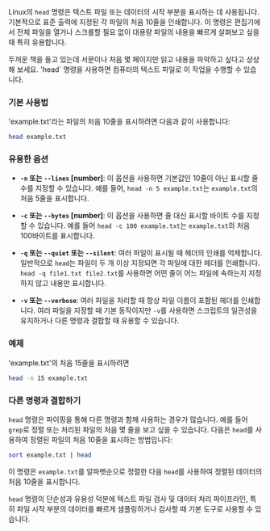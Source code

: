 Linux의 `head` 명령은 텍스트 파일 또는 데이터의 시작 부분을 표시하는 데 사용됩니다. 기본적으로 표준 출력에 지정된 각 파일의 처음 10줄을 인쇄합니다. 이 명령은 편집기에서 전체 파일을 열거나 스크롤할 필요 없이 대용량 파일의 내용을 빠르게 살펴보고 싶을 때 특히 유용합니다.

두꺼운 책을 들고 있는데 서문이나 처음 몇 페이지만 읽고 내용을 파악하고 싶다고 상상해 보세요. 'head` 명령을 사용하면 컴퓨터의 텍스트 파일로 이 작업을 수행할 수 있습니다.

### 기본 사용법

'example.txt'라는 파일의 처음 10줄을 표시하려면 다음과 같이 사용합니다:

```sh
head example.txt
```

### 유용한 옵션

- **`-n` 또는 `--lines` [number]**: 이 옵션을 사용하면 기본값인 10줄이 아닌 표시할 줄 수를 지정할 수 있습니다. 예를 들어, `head -n 5 example.txt`는 `example.txt`의 처음 5줄을 표시합니다.
- **`-c` 또는 `--bytes` [number]**: 이 옵션을 사용하면 줄 대신 표시할 바이트 수를 지정할 수 있습니다. 예를 들어 `head -c 100 example.txt`는 `example.txt`의 처음 100바이트를 표시합니다.
- **`-q` 또는 `--quiet` 또는 `--silent`**: 여러 파일이 표시될 때 헤더의 인쇄를 억제합니다. 일반적으로 `head`는 파일이 두 개 이상 지정되면 각 파일에 대한 헤더를 인쇄합니다. `head -q file1.txt file2.txt`를 사용하면 어떤 줄이 어느 파일에 속하는지 지정하지 않고 내용만 표시합니다.

- **`-v` 또는 `--verbose`**: 여러 파일을 처리할 때 항상 파일 이름이 포함된 헤더를 인쇄합니다. 여러 파일을 지정할 때 기본 동작이지만 `-v`를 사용하면 스크립트의 일관성을 유지하거나 다른 명령과 결합할 때 유용할 수 있습니다.

### 예제

'example.txt'의 처음 15줄을 표시하려면

```sh
head -n 15 example.txt
```

### 다른 명령과 결합하기

`head` 명령은 파이핑을 통해 다른 명령과 함께 사용하는 경우가 많습니다. 예를 들어 `grep`로 정렬 또는 처리된 파일의 처음 몇 줄을 보고 싶을 수 있습니다. 다음은 `head`를 사용하여 정렬된 파일의 처음 10줄을 표시하는 방법입니다:

```sh
sort example.txt | head
```

이 명령은 `example.txt`를 알파벳순으로 정렬한 다음 `head`를 사용하여 정렬된 데이터의 처음 10줄을 표시합니다.

`head` 명령의 단순성과 유용성 덕분에 텍스트 파일 검사 및 데이터 처리 파이프라인, 특히 파일 시작 부분의 데이터를 빠르게 샘플링하거나 검사할 때 기본 도구로 사용할 수 있습니다.
